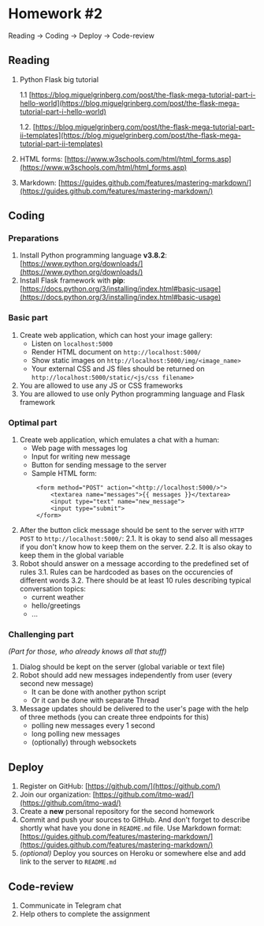 # Homework #2

Reading → Coding → Deploy → Code-review

## Reading

1. Python Flask big tutorial

     1.1 [https://blog.miguelgrinberg.com/post/the-flask-mega-tutorial-part-i-hello-world](https://blog.miguelgrinberg.com/post/the-flask-mega-tutorial-part-i-hello-world)
     
     1.2. [https://blog.miguelgrinberg.com/post/the-flask-mega-tutorial-part-ii-templates](https://blog.miguelgrinberg.com/post/the-flask-mega-tutorial-part-ii-templates)
2. HTML forms: [https://www.w3schools.com/html/html_forms.asp](https://www.w3schools.com/html/html_forms.asp)
3. Markdown: [https://guides.github.com/features/mastering-markdown/](https://guides.github.com/features/mastering-markdown/)

## Coding

### Preparations

1. Install Python programming language **v3.8.2**: [https://www.python.org/downloads/](https://www.python.org/downloads/)
2. Install Flask framework with **pip**: [https://docs.python.org/3/installing/index.html#basic-usage](https://docs.python.org/3/installing/index.html#basic-usage)

### Basic part

1. Create web application, which can host your image gallery:
    - Listen on `localhost:5000`
    - Render HTML document on `http://localhost:5000/`
    - Show static images on `http://localhost:5000/img/<image_name>`
    - Your external CSS and JS files should be returned on `http://localhost:5000/static/<js/css filename>`
2. You are allowed to use any JS or CSS frameworks
3. You are allowed to use only Python programming language and Flask framework

### Optimal part

1. Create web application, which emulates a chat with a human:
    - Web page with messages log
    - Input for writing new message
    - Button for sending message to the server
    - Sample HTML form:
```
        <form method="POST" action="<http://localhost:5000/>">
            <textarea name="messages">{{ messages }}</textarea>
            <input type="text" name="new_message">
            <input type="submit">
        </form>
```        

2. After the button click message should be sent to the server with `HTTP POST` to `http://localhost:5000/`:
2.1. It is okay to send also all messages if you don't know how to keep them on the server.
2.2. It is also okay to keep them in the global variable
3. Robot should answer on a message according to the predefined set of rules
3.1. Rules can be hardcoded as bases on the occurencies of different words
3.2. There should be at least 10 rules describing typical conversation topics:
    - current weather
    - hello/greetings
    - ...

### Challenging part

*(Part for those, who already knows all that stuff)*

1. Dialog should be kept on the server (global variable or text file)
2. Robot should add new messages independently from user (every second new message)
    - It can be done with another python script
    - Or it can be done with separate Thread
3. Message updates should be delivered to the user's page with the help of three methods (you can create three endpoints for this)
    - polling new messages every 1 second
    - long polling new messages
    - (optionally) through websockets

## Deploy

1. Register on GitHub: [https://github.com/](https://github.com/)
2. Join our organization: [https://github.com/itmo-wad/](https://github.com/itmo-wad/)
3. Create a **new** personal repository for the second homework
4. Commit and push your sources to GitHub. And don't forget to describe shortly what have you done in `README.md` file. Use Markdown format: [https://guides.github.com/features/mastering-markdown/](https://guides.github.com/features/mastering-markdown/)
5. *(optional)* Deploy you sources on Heroku or somewhere else and add link to the server to `README.md`

## Code-review

1. Communicate in Telegram chat
2. Help others to complete the assignment
